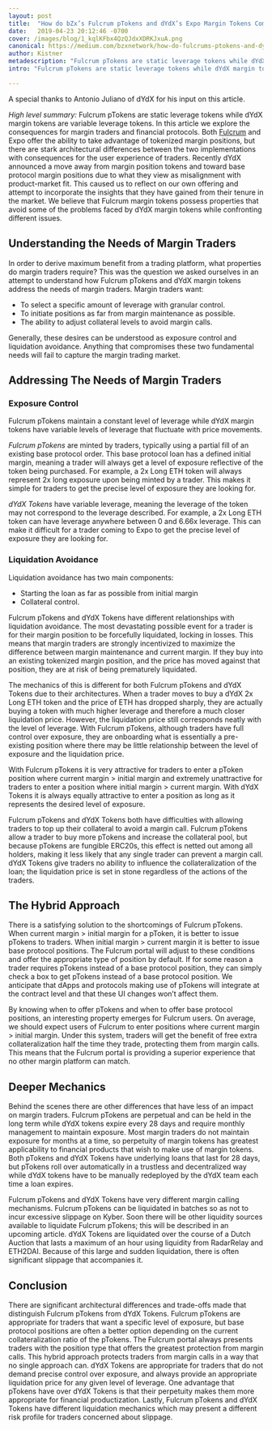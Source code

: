 ```yaml
---
layout: post
title:  "How do bZx’s Fulcrum pTokens and dYdX’s Expo Margin Tokens Compare?"
date:   2019-04-23 20:12:46 -0700
cover: /images/blog/1_kqlKFbx4QzQJdxXDRKJxuA.png
canonical: https://medium.com/bzxnetwork/how-do-fulcrums-ptokens-and-dydx-s-margin-tokens-compare-a3badae4b004
author: Kistner
metadescription: "Fulcrum pTokens are static leverage tokens while dYdX margin tokens are variable leverage tokens. In this article we explore the consequences for margin traders and financial protocols."
intro: "Fulcrum pTokens are static leverage tokens while dYdX margin tokens are variable leverage tokens. In this article we explore the consequences for margin traders and financial protocols."

---
```

A special thanks to Antonio Juliano of dYdX for his input on this article.

*High level summary:* Fulcrum pTokens are static leverage tokens while dYdX margin tokens are variable leverage tokens. In this article we explore the consequences for margin traders and financial protocols.
Both [Fulcrum](https://fulcrum.trade/) and Expo offer the ability to take advantage of tokenized margin positions, but there are stark architectural differences between the two implementations with consequences for the user experience of traders. Recently dYdX announced a move away from margin position tokens and toward base protocol margin positions due to what they view as misalignment with product-market fit. This caused us to reflect on our own offering and attempt to incorporate the insights that they have gained from their tenure in the market. We believe that Fulcrum margin tokens possess properties that avoid some of the problems faced by dYdX margin tokens while confronting different issues.

## Understanding the Needs of Margin Traders

In order to derive maximum benefit from a trading platform, what properties do margin traders require? This was the question we asked ourselves in an attempt to understand how Fulcrum pTokens and dYdX margin tokens address the needs of margin traders.
Margin traders want:
- To select a specific amount of leverage with granular control.
- To initiate positions as far from margin maintenance as possible.
- The ability to adjust collateral levels to avoid margin calls.

Generally, these desires can be understood as exposure control and liquidation avoidance. Anything that compromises these two fundamental needs will fail to capture the margin trading market.

## Addressing The Needs of Margin Traders

### Exposure Control

Fulcrum pTokens maintain a constant level of leverage while dYdX margin tokens have variable levels of leverage that fluctuate with price movements.

*Fulcrum pTokens* are minted by traders, typically using a partial fill of an existing base protocol order. This base protocol loan has a defined initial margin, meaning a trader will always get a level of exposure reflective of the token being purchased. For example, a 2x Long ETH token will always represent 2x long exposure upon being minted by a trader. This makes it simple for traders to get the precise level of exposure they are looking for.

*dYdX Tokens* have variable leverage, meaning the leverage of the token may not correspond to the leverage described. For example, a 2x Long ETH token can have leverage anywhere between 0 and 6.66x leverage. This can make it difficult for a trader coming to Expo to get the precise level of exposure they are looking for.

### Liquidation Avoidance

Liquidation avoidance has two main components:
- Starting the loan as far as possible from initial margin
- Collateral control.

Fulcrum pTokens and dYdX Tokens have different relationships with liquidation avoidance. The most devastating possible event for a trader is for their margin position to be forcefully liquidated, locking in losses. This means that margin traders are strongly incentivized to maximize the difference between margin maintenance and current margin. If they buy into an existing tokenized margin position, and the price has moved against that position, they are at risk of being prematurely liquidated.

The mechanics of this is different for both Fulcrum pTokens and dYdX Tokens due to their architectures. When a trader moves to buy a dYdX 2x Long ETH token and the price of ETH has dropped sharply, they are actually buying a token with much higher leverage and therefore a much closer liquidation price. However, the liquidation price still corresponds neatly with the level of leverage. With Fulcrum pTokens, although traders have full control over exposure, they are onboarding what is essentially a pre-existing position where there may be little relationship between the level of exposure and the liquidation price.

With Fulcrum pTokens it is very attractive for traders to enter a pToken position where current margin > initial margin and extremely unattractive for traders to enter a position where initial margin > current margin. With dYdX Tokens it is always equally attractive to enter a position as long as it represents the desired level of exposure.

Fulcrum pTokens and dYdX Tokens both have difficulties with allowing traders to top up their collateral to avoid a margin call. Fulcrum pTokens allow a trader to buy more pTokens and increase the collateral pool, but because pTokens are fungible ERC20s, this effect is netted out among all holders, making it less likely that any single trader can prevent a margin call. dYdX Tokens give traders no ability to influence the collateralization of the loan; the liquidation price is set in stone regardless of the actions of the traders.

## The Hybrid Approach

There is a satisfying solution to the shortcomings of Fulcrum pTokens. When current margin > initial margin for a pToken, it is better to issue pTokens to traders. When initial margin > current margin it is better to issue base protocol positions. The Fulcrum portal will adjust to these conditions and offer the appropriate type of position by default. If for some reason a trader requires pTokens instead of a base protocol position, they can simply check a box to get pTokens instead of a base protocol position. We anticipate that dApps and protocols making use of pTokens will integrate at the contract level and that these UI changes won’t affect them.

By knowing when to offer pTokens and when to offer base protocol positions, an interesting property emerges for Fulcrum users. On average, we should expect users of Fulcrum to enter positions where current margin > initial margin. Under this system, traders will get the benefit of free extra collateralization half the time they trade, protecting them from margin calls. This means that the Fulcrum portal is providing a superior experience that no other margin platform can match.

## Deeper Mechanics

Behind the scenes there are other differences that have less of an impact on margin traders. Fulcrum pTokens are perpetual and can be held in the long term while dYdX tokens expire every 28 days and require monthly management to maintain exposure. Most margin traders do not maintain exposure for months at a time, so perpetuity of margin tokens has greatest applicability to financial products that wish to make use of margin tokens. Both pTokens and dYdX Tokens have underlying loans that last for 28 days, but pTokens roll over automatically in a trustless and decentralized way while dYdX tokens have to be manually redeployed by the dYdX team each time a loan expires.

Fulcrum pTokens and dYdX Tokens have very different margin calling mechanisms. Fulcrum pTokens can be liquidated in batches so as not to incur excessive slippage on Kyber. Soon there will be other liquidity sources available to liquidate Fulcrum pTokens; this will be described in an upcoming article. dYdX Tokens are liquidated over the course of a Dutch Auction that lasts a maximum of an hour using liquidity from RadarRelay and ETH2DAI. Because of this large and sudden liquidation, there is often significant slippage that accompanies it.

## Conclusion

There are significant architectural differences and trade-offs made that distinguish Fulcrum pTokens from dYdX Tokens. Fulcrum pTokens are appropriate for traders that want a specific level of exposure, but base protocol positions are often a better option depending on the current collateralization ratio of the pTokens. The Fulcrum portal always presents traders with the position type that offers the greatest protection from margin calls. This hybrid approach protects traders from margin calls in a way that no single approach can. dYdX Tokens are appropriate for traders that do not demand precise control over exposure, and always provide an appropriate liquidation price for any given level of leverage. One advantage that pTokens have over dYdX Tokens is that their perpetuity makes them more appropriate for financial productization. Lastly, Fulcrum pTokens and dYdX Tokens have different liquidation mechanics which may present a different risk profile for traders concerned about slippage.
